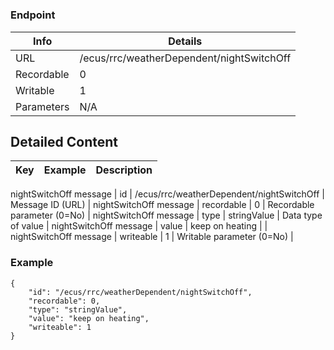 # 



### Endpoint

| Info  | Details |
| ------------- | ------------- |
| URL   | /ecus/rrc/weatherDependent/nightSwitchOff   |
| Recordable   | 0   |
| Writable   | 1   |
| Parameters  | N/A  |

## Detailed Content

|  Key  | Example | Description |
| ------------- | :------: | ------------- |
nightSwitchOff message
|  id | /ecus/rrc/weatherDependent/nightSwitchOff | Message ID (URL) |
nightSwitchOff message
|  recordable | 0 | Recordable parameter (0=No) |
nightSwitchOff message
|  type | stringValue | Data type of value |
nightSwitchOff message
|  value | keep on heating |  |
nightSwitchOff message
|  writeable | 1 | Writable parameter (0=No) |

### Example
```
{
    "id": "/ecus/rrc/weatherDependent/nightSwitchOff",
    "recordable": 0,
    "type": "stringValue",
    "value": "keep on heating",
    "writeable": 1
}
```
